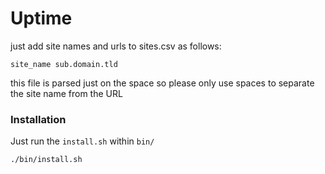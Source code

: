 # Uptime

just add site names and urls to sites.csv as follows:

```
site_name sub.domain.tld
```

this file is parsed just on the space so please
only use spaces to separate the site name from the URL

### Installation

Just run the `install.sh` within `bin/`

```
./bin/install.sh
```
